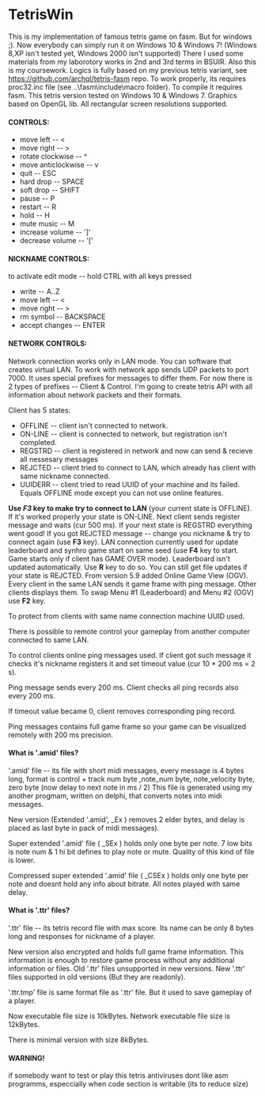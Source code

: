 # TetrisWin
This is my implementation of famous tetris game on fasm. But for windows ;). Now everybody can simply run it on Windows 10 & Windows 7! (Windows 8,XP isn't tested yet, Windows 2000 isn't supported)
There I used some materials from my laborotory works in 2nd and 3rd terms in BSUIR. Also this is my coursework.
Logics is fully based on my previous tetris variant, see https://github.com/archql/tetris-fasm repo.
To work properly, its requires proc32.inc file (see ..\fasm\include\macro folder). 
To compile it requires fasm.
This tetris version tested on Windows 10 & Windows 7. 
Graphics based on OpenGL lib.
All rectangular screen resolutions supported.

#### CONTROLS:
 - move left          -- <
 - move right         -- > 
 - rotate clockwise   -- ^
 - move anticlockwise -- v
 - quit               -- ESC
 - hard drop          -- SPACE
 - soft drop          -- SHIFT
 - pause              -- P
 - restart            -- R
 - hold               -- H
 - mute music	      -- M
 - increase volume    -- ']'
 - decrease volume    -- '\['
 

#### NICKNAME CONTROLS:
 to activate edit mode -- hold CTRL
 with all keys pressed
 - write			  -- A..Z
 - move left          -- <
 - move right         -- > 
 - rm symbol          -- BACKSPACE
 - accept changes     -- ENTER
 
#### NETWORK CONTROLS:
 Network connection works only in LAN mode.
 You can software that creates virtual LAN.
 To work with network app sends UDP packets to port 7000. 
 It uses special prefixes for messages to differ them.
 For now there is 2 types of prefixes -- Client & Control.
 I'm going to create tetris API with all information
 about network packets and their formats.
 
 Client has 5 states:
 - OFFLINE -- client isn't connected to network.
 - ON-LINE -- client is connected to network, but registration isn't completed.
 - REGSTRD -- client is registered in network and now can send & recieve all nessesary messages
 - REJCTED -- client tried to connect to LAN, which already has client with same nickname connected.
 - UUIDERR -- client tried to read UUID of your machine and its failed. Equals OFFLINE mode except you can not use online features.
 
 **Use *F3* key to make try to connect to LAN** (your current state is OFFLINE). If it's worked properly your state is ON-LINE. 
 Next client sends register message and waits (cur 500 ms). If your next state is REGSTRD everything went good!
 If you got REJCTED message -- change you nickname & try to connect again (use **F3** key).
 LAN connection currently used for update leaderboard and synhro game start on same seed (use **F4** key to start. Game starts only if client has GAME OVER mode).
 Leaderboard isn't updated automatically. Use **R** key to do so.
 You can still get file updates if your state is REJCTED.
 From version 5.9 added Online Game View (OGV). Every client in the same LAN sends it game frame with ping message. 
 Other clients displays them.
 To swap Menu #1 (Leaderboard) and Menu #2 (OGV) use **F2** key.
 
 To protect from clients with same name connection machine UUID used.
 
 There is possible to remote control your gameplay from another computer connected to same LAN.
 
 To control clients online ping messages used. If client got such message it checks it's nickname
 registers it and set timeout value (cur 10 \* 200 ms = 2 s).
 
 Ping message sends every 200 ms. Client checks all ping records also every 200 ms.
 
 If timeout value became 0, client removes corresponding ping record.
 
 Ping messages contains full game frame so your game can be visualized remotely with 200 ms precision.

#### What is '.amid' files?
'.amid' file -- its file with short midi messages, every message is 4 bytes long,
 format is control + track num byte ,note_num byte, note_velocity byte, zero byte (now delay to next note in ms / 2)
 This file is generated using my another progmam, written on delphi,
 that converts notes into midi messages.
 
New version (Extended '.amid', _Ex ) removes 2 elder bytes, and delay is placed as last byte in pack of midi messages).

Super extended '.amid' file ( _SEx ) holds only one byte per note. 7 low bits is note num & 1 hi bit defines to play note or mute.
 Quality of this kind of file is lower.

Compressed super extended  '.amid' file ( _CSEx ) holds only one byte per note and doesnt hold any info about bitrate. 
 All notes played with same delay.
 
 
#### What is '.ttr' files?
'.ttr' file -- its tetris record file with max score. Its name can be only 8 bytes long and responses for nickname of a player.

New version also encrypted and holds full game frame information.
This information is enough to restore game process without any additional information or files. 
Old '.ttr' files unsupported in new versions.
New '.ttr' files supported in old versions (But they are readonly).

'.ttr.tmp' file is same format file as '.ttr' file. But it used to save gameplay of a player.

Now executable file size is 10kBytes.
Network executable file size is 12kBytes.

There is minimal version with size 8kBytes.

#### WARNING!
 if somebody want to test or play this tetris
 antiviruses dont like asm programms, especcially when code section is writable (its to reduce size)
 
